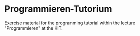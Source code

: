 # Programmieren-Tutorium
Exercise material for the programming tutorial within the lecture "Programmieren" at the KIT.
